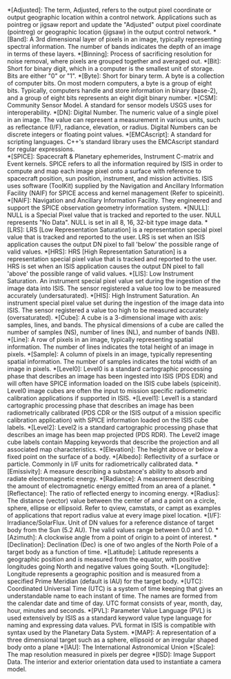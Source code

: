 *[Adjusted]: The term, Adjusted, refers to the output pixel coordinate or output geographic location within a control network. Applications such as pointreg or jigsaw report and update the "Adjusted" output pixel coordinate (pointreg) or geographic location (jigsaw) in the output control network. 
*[Band]: A 3rd dimensional layer of pixels in an image, typically representing spectral information. The number of bands indicates the depth of an image in terms of these layers.
*[Binning]: Process of sacrificing resolution for noise removal, where pixels are grouped together and averaged out.
*[Bit]: Short for binary digit, which in a computer is the smallest unit of storage. Bits are either "0" or "1". 
*[Byte]: Short for binary term. A byte is a collection of computer bits. On most modern computers, a byte is a group of eight bits. Typically, computers handle and store information in binary (base-2), and a group of eight bits represents an eight digit binary number.
*[CSM]: Community Sensor Model. A standard for sensor models USGS uses for interoperability.
*[DN]: Digital Number. The numeric value of a single pixel in an image. The value can represent a measurement in various units, such as reflectance (I/F), radiance, elevation, or radius. Digital Numbers can be discrete integers or floating point values.
*[EMCAscript]: A standard for scripting languages. C++'s standard library uses the EMCAscript standard for regular expressions.  
*[SPICE]: Spacecraft & Planetary ephemerides, Instrument C-matrix and Event kernels. SPICE refers to all the information required by ISIS in order to compute and map each image pixel onto a surface with reference to spacecraft position, sun position, instrument, and mission activities. ISIS uses software (ToolKit) supplied by the Navigation and Ancillary Information Facility (NAIF) for SPICE access and kernel management (Refer to spiceinit). 
*[NAIF]: Navigation and Ancillary Information Facility. They engineered and support the SPICE observation geometry information system. 
*[NULL]: NULL is a Special Pixel value that is tracked and reported to the user. NULL represents "No Data". NULL is set in all 8, 16, 32-bit type image data. 
*[LRS]: LRS [Low Representation Saturation] is a representation special pixel value that is tracked and reported to the user. LRS is set when an ISIS application causes the output DN pixel to fall 'below' the possible range of valid values. 
*[HRS]: HRS [High Representation Saturation] is a representation special pixel value that is tracked and reported to the user. HRS is set when an ISIS application causes the output DN pixel to fall 'above' the possible range of valid values. 
*[LIS]: Low Instrument Saturation. An instrument special pixel value set during the ingestion of the image data into ISIS. The sensor registered a value too low to be measured accurately (undersaturated). 
*[HIS]: High Instrument Saturation. An instrument special pixel value set during the ingestion of the image data into ISIS. The sensor registered a value too high to be measured accurately (oversaturated). 
*[Cube]: A cube is a 3-dimensional image with axis: samples, lines, and bands. The physical dimensions of a cube are called the number of samples (NS), number of lines (NL), and number of bands (NB). 
*[Line]: A row of pixels in an image, typically representing spatial information. The number of lines indicates the total height of an image in pixels. 
*[Sample]: A column of pixels in an image, typically representing spatial information. The number of samples indicates the total width of an image in pixels. 
*[Level0]: Level0 is a standard cartographic processing phase that describes an image has been ingested into ISIS (PDS EDR) and will often have SPICE information loaded on the ISIS cube labels (spiceinit). Level0 image cubes are often the input to mission specific radiometric calibration applications if supported in ISIS. 
*[Level1]: Level1 is a standard cartographic processing phase that describes an image has been radiometrically calibrated (PDS CDR or the ISIS output of a mission specific calibration application) with SPICE information loaded on the ISIS cube labels. 
*[Level2]: Level2 is a standard cartographic processing phase that describes an image has been map projected (PDS RDR). The Level2 image cube labels contain Mapping keywords that describe the projection and all associated map characteristics. 
*[Elevation]: The height above or below a fixed point on the surface of a body. 
*[Albedo]: Reflectivity of a surface or particle. Commonly in I/F units for radiometrically calibrated data. 
*[Emissivity]: A measure describing a substance's ability to absorb and radiate electromagnetic energy. 
*[Radiance]: A measurement describing the amount of electromagnetic energy emitted from an area of a planet. 
*[Reflectance]: The ratio of reflected energy to incoming energy. 
*[Radius]: The distance (vector) value between the center of and a point on a circle, sphere, ellipse or ellipsoid. Refer to qview, camstats, or campt as examples of applications that report radius value at every image pixel location. 
*[I/F]: Irradiance/SolarFlux. Unit of DN values for a reference distance of target body from the Sun (5.2 AU). The valid values range between 0.0 and 1.0. 
*[Azimuth]: A clockwise angle from a point of origin to a point of interest. 
*[Declination]: Declination (Dec) is one of two angles of the North Pole of a target body as a function of time. 
*[Latitude]: Latitude represents a geographic position and is measured from the equator, with positive longitudes going North and negative values going South. 
*[Longitude]: Longitude represents a geographic position and is measured from a specified Prime Meridian (default is IAU) for the target body. 
*[UTC]: Coordinated Universal Time (UTC) is a system of time keeping that gives an understandable name to each instant of time. The names are formed from the calendar date and time of day. UTC format consists of year, month, day, hour, minutes and seconds. 
*[PVL]: Parameter Value Language (PVL) is used extensively by ISIS as a standard keyword value type language for naming and expressing data values. PVL format in ISIS is compatible with syntax used by the Planetary Data System. 
*[MAP]: A representation of a three dimensional target such as a sphere, ellipsoid or an irregular shaped body onto a plane 
*[IAU]: The International Astronomical Union 
*[Scale]: The map resolution measured in pixels per degree 
*[ISD]: Image Support Data. The interior and exterior orientation data used to instantiate a camera model.